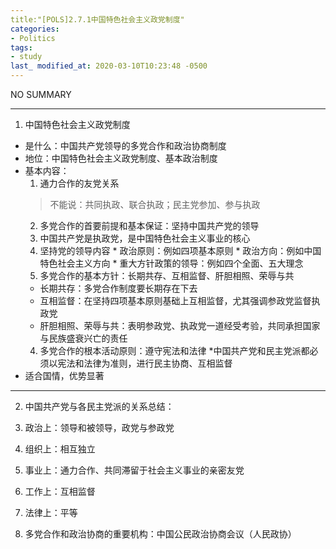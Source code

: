 ```yaml
---
title:"[POLS]2.7.1中国特色社会主义政党制度"
categories:
- Politics
tags:
- study
last_ modified_at: 2020-03-10T10:23:48 -0500
---
```


NO SUMMARY

***

1. 中国特色社会主义政党制度
  * 是什么：中国共产党领导的多党合作和政治协商制度
  * 地位：中国特色社会主义政党制度、基本政治制度
  * 基本内容：
    1. 通力合作的友党关系
    > 不能说：共同执政、联合执政；民主党参加、参与执政
    2. 多党合作的首要前提和基本保证：坚持中国共产党的领导
      1. 中国共产党是执政党，是中国特色社会主义事业的核心
      2. 坚持党的领导内容
        * 政治原则：例如四项基本原则
        * 政治方向：例如中国特色社会主义方向
        * 重大方针政策的领导：例如四个全面、五大理念
    3. 多党合作的基本方针：长期共存、互相监督、肝胆相照、荣辱与共
      * 长期共存：多党合作制度要长期存在下去
      * 互相监督：在坚持四项基本原则基础上互相监督，尤其强调参政党监督执政党
      * 肝胆相照、荣辱与共：表明参政党、执政党一道经受考验，共同承担国家与民族盛衰兴亡的责任
    4. 多党合作的根本活动原则：遵守宪法和法律
      *中国共产党和民主党派都必须以宪法和法律为准则，进行民主协商、互相监督
  * 适合国情，优势显著

***

2. 中国共产党与各民主党派的关系总结：
  1. 政治上：领导和被领导，政党与参政党
  2. 组织上：相互独立
  3. 事业上：通力合作、共同滞留于社会主义事业的亲密友党 
  4. 工作上：互相监督
  5. 法律上：平等

3. 多党合作和政治协商的重要机构：中国公民政治协商会议（人民政协）
